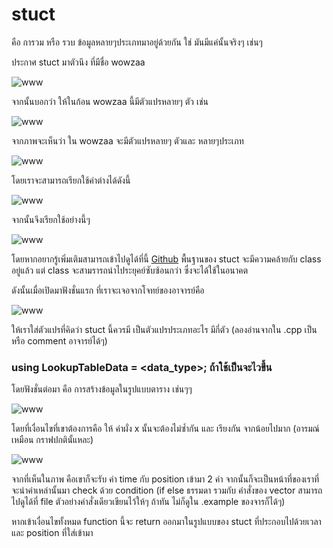# stuct 

คือ การวม หรือ รวบ ข้อมูลหลายๆประเภทมาอยู่ด้วยกัน ใช่ มันมีแค่นั้นจริงๆ
เช่นๆ 

ประกาศ stuct มาตัวนึง ที่มีชื่อ wowzaa

![www](https://cdn.discordapp.com/attachments/760118761348399148/1207114668628246609/image.png?ex=65de7824&is=65cc0324&hm=d63e779e5bd82c2fc7e7126ca721c7f5abfd299574a2fed1656bfecde5f2c541&)

จากนั้นบอกว่า ให้ในก้อน wowzaa นี้มีตัวแปรหลายๆ ตัว เช่น 

![www](https://cdn.discordapp.com/attachments/760118761348399148/1207115081930772480/image.png?ex=65de7886&is=65cc0386&hm=2d6307f0a2ac1e3d89053dc41b1ddee17e6e1958f92685c927d93f6f2e917a4f&)

จากภาพจะเห็นว่า ใน wowzaa จะมีตัวแปรหลายๆ ตัวและ หลายๆประเภท 

![www](https://cdn.discordapp.com/attachments/760118761348399148/1207117503021715456/image.png?ex=65de7ac7&is=65cc05c7&hm=155e88abf0a416ec3a0ce28a776fba03df0595ee7e881d055e935ae498a8e62c&)


โดยเราจะสามารถเรียกใช้ค่าต่างได้ดังนี้

![www](https://cdn.discordapp.com/attachments/760118761348399148/1207117503021715456/image.png?ex=65de7ac7&is=65cc05c7&hm=155e88abf0a416ec3a0ce28a776fba03df0595ee7e881d055e935ae498a8e62c&)


จากนั้นจึงเรียกใช้อย่างนี้ๆ 

![www](https://cdn.discordapp.com/attachments/760118761348399148/1207118028869734480/image.png?ex=65de7b45&is=65cc0645&hm=45db29e9291cac904d5a690b8c2d599e63545dd801cdf3337a77bca940f94c3e&
)

โดยหากอยากรู้เพิ่มเติมสามารถเข้าไปดูได้ที่นี้ [Github](https://github.com/Saifa36622/FIBO_LAB/blob/main/exlain_lab3/explain_basic_header_and_class.md) พื้นฐานของ stuct จะมีความคล้ายกับ class อยู่แล้ว แต่ class จะสามรารถนำไประยุคย์ซับซ้อนกว่า ซึ่งจะได้ใช้ในอนาคต

ดังนั้นเมื่อเปิดมาฟังชั่นแรก ที่เราจะเจอจากโจทย์ของอาจารย์คือ 

![www](https://cdn.discordapp.com/attachments/760118761348399148/1207119212120641566/image.png?ex=65de7c5f&is=65cc075f&hm=d44b95149792811028b82305a4f109536948bf594c2c51680ef10d00a74217e7&
)

ให้เราใส่ตัวแปรที่คิดว่า stuct นี้ควรมี เป็นตัวแปรประเภทอะไร มีกี่ตัว (ลองอ่านจากใน .cpp เป็น หรือ comment อาจารย์ได้ๆ)

### using LookupTableData = <data_type>; ถ้าใช้เป็นจะไวขึ้น

โดยฟังชั่นต่อมา คือ การสร้างข้อมูลในรูปแบบตาราง เช่นๆๆ 

![www](https://cdn.discordapp.com/attachments/760118761348399148/1207120536883306566/image.png?ex=65de7d9b&is=65cc089b&hm=53cf8c886027f832fe0808695e74f6481d5d7a1af88e2bf784bf659e2e36646e&
)

โดยที่เงื่อนไขที่เขาต้องการคือ ให้ ค่าผั่ง x นั้นจะต้องไม่ซ้ำกัน และ เรียงกัน จากน้อยไปมาก (อารมณ์เหมือน กราฟปกตินั้แหละ) 

![www](https://cdn.discordapp.com/attachments/760118761348399148/1207121191790182430/image.png?ex=65de7e37&is=65cc0937&hm=6b526d8a4f4cd00ddca27e4076b887d19044fbe753dab100366f8cf69c63401f&
)

จากที่เห็นในภาพ คือเขาก็จะรับ ค่า time กับ position เข้ามา 2 ค่า จากนั้นก็จะเป็นหน้าที่ของเราที่จะนำค่าเหล่านั้นมา check ด้วย condition (if else ธรรมดา รวมกับ คำสั่งของ vector สามารถไปดูได้ที่ file ตัวอย่างคำสั่งเดียวเขียนไว้ให้ๆ ถ้าทัน ไม่ก็ดูใน .example ของจารก็ได้ๆ)

หากเข้าเงื่อนไขทั้งหมด function นี้จะ return ออกมาในรูปแบบของ stuct ที่ประกอบไปด้วยเวลาและ position ที่ใส่เข้ามา




